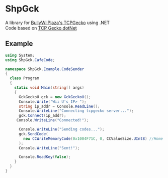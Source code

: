 # ShpGck
A library for [BullyWiiPlaza's TCPGecko](https://github.com/BullyWiiPlaza/tcpgecko) using .NET <br>
Code based on [TCP Gecko dotNet](https://github.com/Chadderz121/tcp-gecko-dotnet)

## Example
```csharp
using System;
using ShpGck.CafeCode;

namespace ShpGck.Example.CodeSender
{
  class Program
  {
    static void Main(string[] args)
    {
      GckGeckoU gck = new GckGeckoU();
      Console.Write("Wii U's IP> ");
      string ip_addr = Console.ReadLine();
      Console.WriteLine("Connecting tcpgecko server...");
      gck.Connect(ip_addr);
     Console.WriteLine("Connected!");

      Console.WriteLine("Sending codes...");
      gck.SendCode(
        new CCWriteMemoryCode(0x1004F71C, 0, CCValueSize.UInt8) //Home Button Menu Anywhere [Macopride64])
      );
      Console.WriteLine("Sent!");

      Console.ReadKey(false);
    }
  }
}
